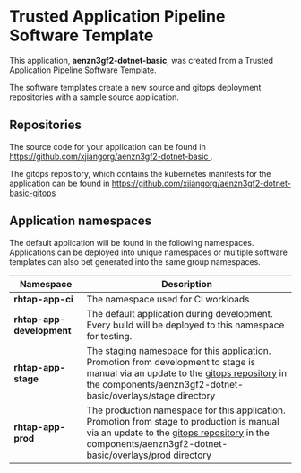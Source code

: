 # Trusted Application Pipeline Software Template

This application, **aenzn3gf2-dotnet-basic**, was created from a Trusted Application Pipeline Software Template.

The software templates create a new source and gitops deployment repositories with a sample source application. 

## Repositories

The source code for your application can be found in [https://github.com/xjiangorg/aenzn3gf2-dotnet-basic ](https://github.com/xjiangorg/aenzn3gf2-dotnet-basic ).
 
The gitops repository, which contains the kubernetes manifests for the application can be found in 
[https://github.com/xjiangorg/aenzn3gf2-dotnet-basic-gitops ](https://github.com/xjiangorg/aenzn3gf2-dotnet-basic-gitops ) 

## Application namespaces 

The default application will be found in the following namespaces. Applications can be deployed into unique namespaces or multiple software templates can also bet generated into the same group namespaces.  

|  Namespace   |  Description   |  
| -------- | -------- |
| **rhtap-app-ci** | The namespace used for CI workloads |
| **rhtap-app-development** | The default application during development. Every build will be deployed to this namespace for testing. |
| **rhtap-app-stage** | The staging namespace for this application. Promotion from development to stage is manual via an update to the [gitops repository](https://github.com/xjiangorg/aenzn3gf2-dotnet-basic-gitops ) in the components/aenzn3gf2-dotnet-basic/overlays/stage directory |
| **rhtap-app-prod** | The production namespace for this application. Promotion from stage to production is manual via an update to the [gitops repository](https://github.com/xjiangorg/aenzn3gf2-dotnet-basic-gitops ) in the components/aenzn3gf2-dotnet-basic/overlays/prod directory |